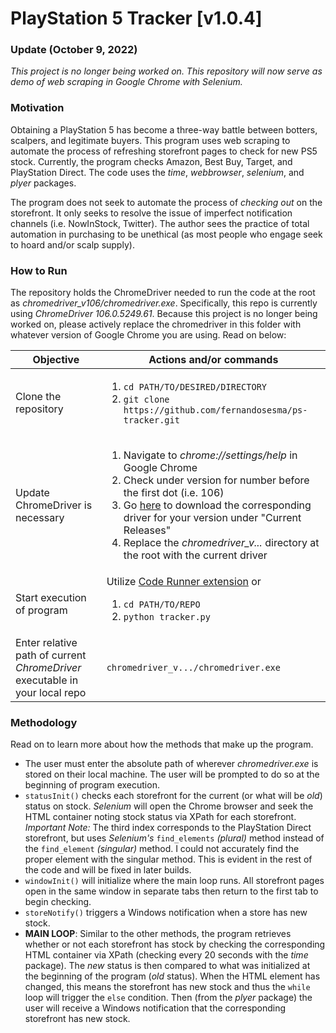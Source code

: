 # PlayStation 5 Tracker [v1.0.4]

### **Update** (October 9, 2022)

*This project is no longer being worked on. This repository will now serve as demo of web scraping in Google Chrome with Selenium.*

### **Motivation**
Obtaining a PlayStation 5 has become a three-way battle between botters, scalpers, and legitimate buyers. This program uses web scraping to automate the process of refreshing storefront pages to check for new PS5 stock. Currently, the program checks Amazon, Best Buy, Target, and PlayStation Direct. The code uses the *time*, *webbrowser*, *selenium*, and *plyer* packages.

The program does not seek to automate the process of *checking out* on the storefront. It only seeks to resolve the issue of imperfect notification channels (i.e. NowInStock, Twitter). The author sees the practice of total automation in purchasing to be unethical (as most people who engage seek to hoard and/or scalp supply).

### **How to Run**

The repository holds the ChromeDriver needed to run the code at the root as *chromedriver_v106/chromedriver.exe*. Specifically, this repo is currently using *ChromeDriver 106.0.5249.61*. Because this project is no longer being worked on, please actively replace the chromedriver in this folder with whatever version of Google Chrome you are using. Read on below:

| Objective | Actions and/or commands |
| --------- | ----------------------- |
| Clone the repository | <ol><li>`cd PATH/TO/DESIRED/DIRECTORY`</li><li>`git clone https://github.com/fernandosesma/ps-tracker.git`</li></ol>|
| Update ChromeDriver is necessary | <ol><li>Navigate to *chrome://settings/help* in Google Chrome</li><li>Check under version for number before the first dot (i.e. 106)</li><li>Go [here](https://chromedriver.chromium.org/downloads) to download the corresponding driver for your version under "Current Releases"</li><li>Replace the *chromedriver_v...* directory at the root with the current driver</li></ol> |
| Start execution of program | Utilize [Code Runner extension](https://marketplace.visualstudio.com/items?itemName=formulahendry.code-runner) or <ol><li>`cd PATH/TO/REPO`</li><li>`python tracker.py`</li><ol> |
| Enter relative path of current *ChromeDriver* executable in your local repo | `chromedriver_v.../chromedriver.exe` |

### **Methodology**
Read on to learn more about how the methods that make up the program.
* The user must enter the absolute path of wherever *chromedriver.exe* is stored on their local machine. The user will be prompted to do so at the beginning of program execution.
* `statusInit()` checks each storefront for the current (or what will be *old*) status on stock. *Selenium* will open the Chrome browser and seek the HTML container noting stock status via XPath for each storefront. *Important Note:* The third index corresponds to the PlayStation Direct storefront, but uses *Selenium's* `find_elements` *(plural)* method instead of the `find_element` *(singular)* method. I could not accurately find the proper element with the singular method. This is evident in the rest of the code and will be fixed in later builds.
* `windowInit()` will initialize where the main loop runs. All storefront pages open in the same window in separate tabs then return to the first tab to begin checking.
* `storeNotify()` triggers a Windows notification when a store has new stock.
* **MAIN LOOP**: Similar to the other methods, the program retrieves whether or not each storefront has stock by checking the corresponding HTML container via XPath (checking every 20 seconds with the *time* package). The *new* status is then compared to what was initialized at the beginning of the program (*old* status). When the HTML element has changed, this means the storefront has new stock and thus the `while` loop will trigger the `else` condition. Then (from the *plyer* package) the user will receive a Windows notification that the corresponding storefront has new stock.